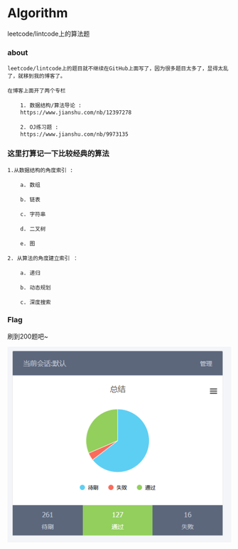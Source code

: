 # Algorithm
leetcode/lintcode上的算法题


### about 

    leetcode/lintcode上的题目就不继续在GitHub上面写了，因为很多题目太多了，显得太乱了，就移到我的博客了。

    在博客上面开了两个专栏

        1. 数据结构/算法导论 : 
        https://www.jianshu.com/nb/12397278

        2. OJ练习题 : 
        https://www.jianshu.com/nb/9973135



### 这里打算记一下比较经典的算法

    1.从数据结构的角度索引 :
        
        a. 数组

        b. 链表

        c. 字符串

        d. 二叉树

        e. 图

    2. 从算法的角度建立索引 ：

        a. 递归

        b. 动态规划

        c. 深度搜索

    
### Flag

刷到200题吧~

![](1.PNG)